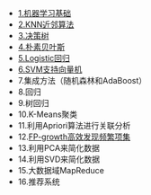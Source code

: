 * [1.机器学习基础](md/机器学习基础.md)
* [2.KNN近邻算法](md/KNN近邻算法.md)
* [3.决策树](md/决策树.md)
* [4.朴素贝叶斯](md/朴素贝叶斯.md)
* [5.Logistic回归]()
* [6.SVM支持向量机]()
* 7.集成方法（随机森林和AdaBoost）
* 8.回归
* 9.树回归
* 10.K-Means聚类
* 11.利用Apriori算法进行关联分析
* 12.[FP-growth高效发现频繁项集]()
* 13.利用PCA来简化数据
* 14.利用SVD来简化数据
* 15.大数据域MapReduce
* 16.推荐系统
